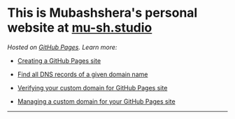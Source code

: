 # This is Mubashshera's personal website at [mu-sh.studio](https://mu-sh.studio) 

*Hosted on [GitHub Pages](https://pages.github.com/). Learn more:* 

* [Creating a GitHub Pages site](https://docs.github.com/en/pages/getting-started-with-github-pages/creating-a-github-pages-site)

* [Find all DNS records of a given domain name](https://mxtoolbox.com/SuperTool.aspx)

* [Verifying your custom domain for GitHub Pages site](https://docs.github.com/en/pages/configuring-a-custom-domain-for-your-github-pages-site/verifying-your-custom-domain-for-github-pages)

* [Managing a custom domain for your GitHub Pages site](https://docs.github.com/en/pages/configuring-a-custom-domain-for-your-github-pages-site/managing-a-custom-domain-for-your-github-pages-site)

***